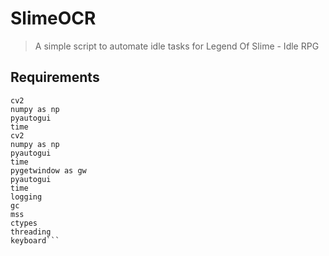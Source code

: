 # SlimeOCR

> A simple script to automate idle tasks for Legend Of Slime - Idle RPG

## Requirements
```
cv2
numpy as np
pyautogui
time
cv2
numpy as np
pyautogui
time
pygetwindow as gw
pyautogui
time
logging
gc
mss
ctypes
threading
keyboard```